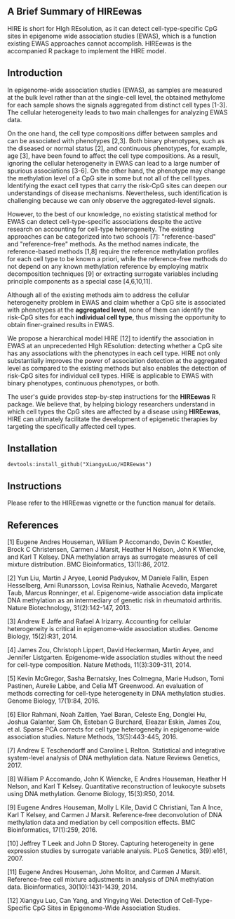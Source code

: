 ## A Brief Summary of HIREewas
HIRE is short for HIgh REsolution, as it can detect cell-type-specific CpG sites in epigenome wide association studies (EWAS), which is a function existing EWAS approaches cannot accomplish. HIREewas is the accompanied R package to implement the HIRE model.

## Introduction
In epigenome-wide association studies (EWAS), as samples are measured at the bulk level rather than at the single-cell level, 
the obtained methylome for each sample shows the signals aggregated from distinct cell types 
[1-3]. The cellular heterogeneity leads to two main challenges for analyzing EWAS data.

On the one hand, the cell type compositions differ between samples and can be associated with phenotypes 
[2,3]. Both binary phenotypes, such as the diseased or normal status [2], 
and continuous phenotypes, for example, age [3], have been found to affect the cell type compositions. 
As a result, ignoring the cellular heterogeneity in EWAS can lead to a large number of spurious associations 
[3-6]. On the other hand, 
the phenotype may change the methylation level of a CpG site in some but not all of the cell types. 
Identifying the exact cell types that carry the risk-CpG sites can deepen our understandings of disease mechanisms. 
Nevertheless, such identification is challenging because we can only observe the aggregated-level signals.

However, to the best of our knowledge, no existing statistical method for EWAS can detect cell-type-specific associations despite 
the active research on accounting for cell-type heterogeneity. The existing approaches can be categorized into two schools 
[7]: "reference-based" and "reference-free" methods. As the method names indicate, 
the reference-based methods [1,8] require the reference methylation profiles for 
each cell type to be known a priori, while the reference-free methods do not 
depend on any known methylation reference by employing matrix decomposition techniques 
[9] or extracting surrogate variables including principle components as a special case 
[4,6,10,11]. 

Although all of the existing methods aim to address the cellular heterogeneity problem in EWAS and claim whether 
a CpG site is associated with phenotypes at the **aggregated level**, none of them can identify the risk-CpG sites for 
each **individual cell type**, thus missing the opportunity to obtain finer-grained results in EWAS.

We propose a hierarchical model HIRE [12] to identify the association in EWAS at an unprecedented 
HIgh REsolution: detecting whether a CpG site has any associations with the phenotypes in each cell type. 
HIRE not only substantially improves the power of association detection at the aggregated level as compared to the 
existing methods but also enables the detection of risk-CpG sites for individual cell types. HIRE is applicable to EWAS 
with binary phenotypes, continuous phenotypes, or both. 

The user's guide provides step-by-step instructions for the **HIREewas** R package. 
We believe that, by helping biology researchers understand in which cell types the CpG sites are affected by a disease using 
**HIREewas**, HIRE can ultimately facilitate the development of epigenetic therapies by targeting the specifically affected cell types.

## Installation
```
devtools:install_github("XiangyuLuo/HIREewas")
```

## Instructions
Please refer to the HIREewas vignette or the function manual for details.

## References
[1] Eugene Andres Houseman, William P Accomando, Devin C Koestler, Brock C Christensen,
Carmen J Marsit, Heather H Nelson, John K Wiencke, and Karl T Kelsey. DNA methylation
arrays as surrogate measures of cell mixture distribution. BMC Bioinformatics, 13(1):86,
2012.

[2] Yun Liu, Martin J Aryee, Leonid Padyukov, M Daniele Fallin, Espen Hesselberg, Arni
Runarsson, Lovisa Reinius, Nathalie Acevedo, Margaret Taub, Marcus Ronninger, et al.
Epigenome-wide association data implicate DNA methylation as an intermediary of genetic
risk in rheumatoid arthritis. Nature Biotechnology, 31(2):142-147, 2013.

[3] Andrew E Jaffe and Rafael A Irizarry. Accounting for cellular heterogeneity is critical in
epigenome-wide association studies. Genome Biology, 15(2):R31, 2014.

[4] James Zou, Christoph Lippert, David Heckerman, Martin Aryee, and Jennifer Listgarten.
Epigenome-wide association studies without the need for cell-type composition. Nature
Methods, 11(3):309-311, 2014.

[5] Kevin McGregor, Sasha Bernatsky, Ines Colmegna, Marie Hudson, Tomi Pastinen, Aurelie
Labbe, and Celia MT Greenwood. An evaluation of methods correcting for cell-type
heterogeneity in DNA methylation studies. Genome Biology, 17(1):84, 2016.

[6] Elior Rahmani, Noah Zaitlen, Yael Baran, Celeste Eng, Donglei Hu, Joshua Galanter, Sam
Oh, Esteban G Burchard, Eleazar Eskin, James Zou, et al. Sparse PCA corrects for cell
type heterogeneity in epigenome-wide association studies. Nature Methods, 13(5):443-445,
2016.

[7] Andrew E Teschendorff and Caroline L Relton. Statistical and integrative system-level
analysis of DNA methylation data. Nature Reviews Genetics, 2017.

[8] William P Accomando, John K Wiencke, E Andres Houseman, Heather H Nelson, and
Karl T Kelsey. Quantitative reconstruction of leukocyte subsets using DNA methylation.
Genome Biology, 15(3):R50, 2014.

[9] Eugene Andres Houseman, Molly L Kile, David C Christiani, Tan A Ince, Karl T Kelsey,
and Carmen J Marsit. Reference-free deconvolution of DNA methylation data and
mediation by cell composition effects. BMC Bioinformatics, 17(1):259, 2016.

[10] Jeffrey T Leek and John D Storey. Capturing heterogeneity in gene expression studies by
surrogate variable analysis. PLoS Genetics, 3(9):e161, 2007.

[11] Eugene Andres Houseman, John Molitor, and Carmen J Marsit. Reference-free cell mixture
adjustments in analysis of DNA methylation data. Bioinformatics, 30(10):1431-1439,
2014.

[12] Xiangyu Luo, Can Yang, and Yingying Wei. Detection of Cell-Type-Specific CpG Sites in Epigenome-Wide Association Studies.
